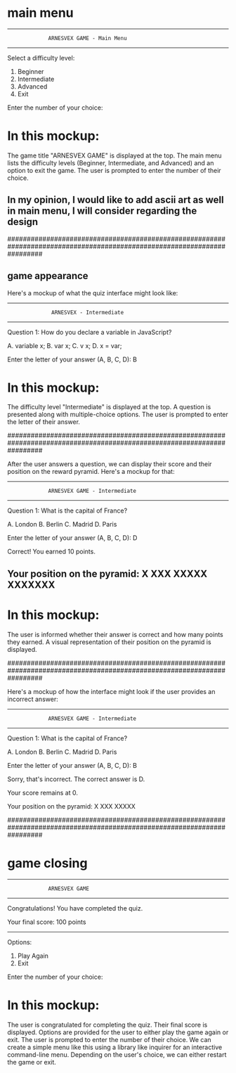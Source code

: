 # main menu

---------------------------------------------------
                 ARNESVEX GAME - Main Menu
---------------------------------------------------

Select a difficulty level:

1. Beginner
2. Intermediate
3. Advanced
4. Exit

Enter the number of your choice: 

# In this mockup:

The game title "ARNESVEX  GAME" is displayed at the top.
The main menu lists the difficulty levels (Beginner, Intermediate, and Advanced) and an option to exit the game.
The user is prompted to enter the number of their choice.
## In my opinion, I would like to add ascii art as well in main menu, I will consider regarding the design

#########################################################################################################################

## game appearance

Here's a mockup of what the quiz interface might look like:

---------------------------------------------------
                  ARNESVEX - Intermediate
---------------------------------------------------

Question 1:
How do you declare a variable in JavaScript?

A. variable x;
B. var x;
C. v x;
D. x = var; 

Enter the letter of your answer (A, B, C, D): B

# In this mockup:

The difficulty level "Intermediate" is displayed at the top.
A question is presented along with multiple-choice options.
The user is prompted to enter the letter of their answer.

#########################################################################################################################

After the user answers a question, we can display their score and their position on the reward pyramid. Here's a mockup for that:

---------------------------------------------------
                 ARNESVEX GAME - Intermediate
---------------------------------------------------

Question 1:
What is the capital of France?

A. London
B. Berlin
C. Madrid
D. Paris

Enter the letter of your answer (A, B, C, D): D

Correct! You earned 10 points.

Your position on the pyramid:
            X
           XXX
          XXXXX
         XXXXXXX
---------------------------------------------------
# In this mockup:

The user is informed whether their answer is correct and how many points they earned.
A visual representation of their position on the pyramid is displayed.

#########################################################################################################################


Here's a mockup of how the interface might look if the user provides an incorrect answer:

---------------------------------------------------
                 ARNESVEX GAME - Intermediate
---------------------------------------------------

Question 1:
What is the capital of France?

A. London
B. Berlin
C. Madrid
D. Paris

Enter the letter of your answer (A, B, C, D): B

Sorry, that's incorrect. The correct answer is D.

Your score remains at 0.

Your position on the pyramid:
            X
           XXX
          XXXXX


#########################################################################################################################

# game closing

---------------------------------------------------
                 ARNESVEX GAME 
---------------------------------------------------

Congratulations! You have completed the quiz.

Your final score: 100 points

---------------------------------------------------

Options:
1. Play Again
2. Exit

Enter the number of your choice:

# In this mockup:

The user is congratulated for completing the quiz.
Their final score is displayed.
Options are provided for the user to either play the game again or exit.
The user is prompted to enter the number of their choice.
We can create a simple menu like this using a library like inquirer for an interactive command-line menu. Depending on the user's choice, we can either restart the game or exit.


